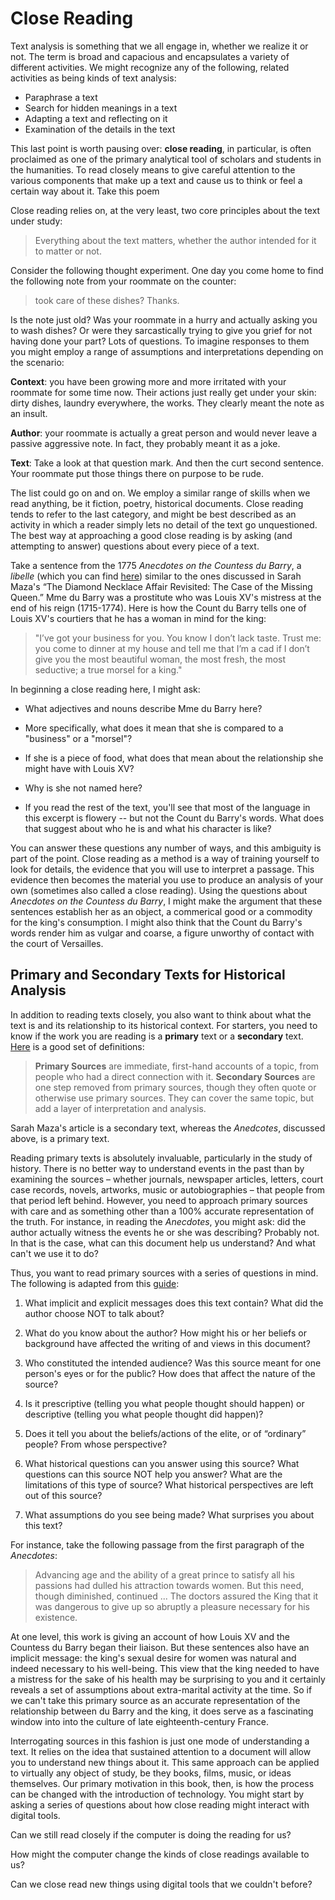 # Close Reading

Text analysis is something that we all engage in, whether we realize it or not. The term is broad and capacious and encapsulates a variety of different activities. We might recognize any of the following, related activities as being kinds of text analysis:

* Paraphrase a text
* Search for hidden meanings in a text
* Adapting a text and reflecting on it
* Examination of the details in the text

This last point is worth pausing over: **close reading**, in particular, is often proclaimed as one of the primary analytical tool of scholars and students in the humanities. To read closely means to give careful attention to the various components that make up a text and cause us to think or feel a certain way about it. Take this poem

Close reading relies on, at the very least, two core principles about the text under study:

> Everything about the text matters, whether the author intended for it to matter or not.

Consider the following thought experiment. One day you come home to find the following note from your roommate on the counter:

> took care of these dishes? Thanks.

Is the note just old? Was your roommate in a hurry and actually asking you to wash dishes? Or were they sarcastically trying to give you grief for not having done your part? Lots of questions. To imagine responses to them you might employ a range of assumptions and interpretations depending on the scenario:

**Context**: you have been growing more and more irritated with your roommate for some time now. Their actions just really get under your skin: dirty dishes, laundry everywhere, the works. They clearly meant the note as an insult.

**Author**: your roommate is actually a great person and would never leave a passive aggressive note. In fact, they probably meant it as a joke.

**Text**: Take a look at that question mark. And then the curt second sentence. Your roommate put those things there on purpose to be rude.

The list could go on and on. We employ a similar range of skills when we read anything, be it fiction, poetry, historical documents. Close reading tends to refer to the last category, and might be best described as an activity in which a reader simply lets no detail of the text go unquestioned. The best way at approaching a good close reading is by asking \(and attempting to answer\) questions about every piece of a text.

Take a sentence from the 1775 _Anecdotes on the Countess du Barry_, a _libelle_ \(which you can find [here](http://chnm.gmu.edu/revolution/d/261/)\) similar to the ones discussed in Sarah Maza's “The Diamond Necklace Affair Revisited: The Case of the Missing Queen.” Mme du Barry was a prostitute who was Louis XV's mistress at the end of his reign \(1715-1774\). Here is how the Count du Barry tells one of Louis XV's courtiers that he has a woman in mind for the king:

> "I’ve got your business for you. You know I don’t lack taste. Trust me: you come to dinner at my house and tell me that I’m a cad if I don’t give you the most beautiful woman, the most fresh, the most seductive; a true morsel for a king."

In beginning a close reading here, I might ask:

* What adjectives and nouns describe Mme du Barry here?

* More specifically, what does it mean that she is compared to a "business" or a "morsel"?

* If she is a piece of food, what does that mean about the relationship she might have with Louis XV?

* Why is she not named here?

* If you read the rest of the text, you'll see that most of the language in this excerpt is flowery -- but not the Count du Barry's words. What does that suggest about who he is and what his character is like?


You can answer these questions any number of ways, and this ambiguity is part of the point. Close reading as a method is a way of training yourself to look for details, the evidence that you will use to interpret a passage. This evidence then becomes the material you use to produce an analysis of your own \(sometimes also called a close reading\). Using the questions about _Anecdotes on the Countess du Barry_, I might make the argument that these sentences establish her as an object, a commerical good or a commodity for the king's consumption. I might also think that the Count du Barry's words render him as vulgar and coarse, a figure unworthy of contact with the court of Versailles.

## Primary and Secondary Texts for Historical Analysis

In addition to reading texts closely, you also want to think about what the text is and its relationship to its historical context. For starters, you need to know if the work you are reading is a **primary** text or a **secondary** text. [Here](http://umb.libguides.com/c.php?g=351019&p=2367357) is a good set of definitions:

> **Primary Sources** are immediate, first-hand accounts of a topic, from people who had a direct connection with it.
> **Secondary Sources** are one step removed from primary sources, though they often quote or otherwise use primary sources. They can cover the same topic, but add a layer of interpretation and analysis.

Sarah Maza's article is a secondary text, whereas the _Anedcotes_, discussed above, is a primary text.

Reading primary texts is absolutely invaluable, particularly in the study of history. There is no better way to understand events in the past than by examining the sources – whether journals, newspaper articles, letters, court case records, novels, artworks, music or autobiographies – that people from that period left behind. However, you need to approach primary sources with care and as something other than a 100% accurate representation of the truth. For instance, in reading the _Anecdotes_, you might ask: did the author actually witness the events he or she was describing? Probably not. In that is the case, what can this document help us understand? And what can't we use it to do?

Thus, you want to read primary sources with a series of questions in mind. The following is adapted from this [guide](http://apps.carleton.edu/curricular/history/study/):

1. What implicit and explicit messages does this text contain? What did the author choose NOT to talk about?

2. What do you know about the author? How might his or her beliefs or background have affected the writing of and views in this document?

3. Who constituted the intended audience? Was this source meant for one person's eyes or for the public? How does that affect the nature of the source?

4. Is it prescriptive \(telling you what people thought should happen\) or descriptive \(telling you what people thought did happen\)?

5. Does it tell you about the beliefs\/actions of the elite, or of “ordinary” people? From whose perspective?

6. What historical questions can you answer using this source? What questions can this source NOT help you answer? What are the limitations of this type of source? What historical perspectives are left out of this source?

7. What assumptions do you see being made? What surprises you about this text?


For instance, take the following passage from the first paragraph of the _Anecdotes_:

> Advancing age and the ability of a great prince to satisfy all his passions had dulled his attraction towards women. But this need, though diminished, continued ... The doctors assured the King that it was dangerous to give up so abruptly a pleasure necessary for his existence.

At one level, this work is giving an account of how Louis XV and the Countess du Barry began their liaison. But these sentences also have an implicit message: the king's sexual desire for women was natural and indeed necessary to his well-being. This view that the king needed to have a mistress for the sake of his health may be surprising to you and it certainly reveals a set of assumptions about extra-marital activity at the time. So if we can't take this primary source as an accurate representation of the relationship between du Barry and the king, it does serve as a fascinating window into into the culture of late eighteenth-century France.

Interrogating sources in this fashion is just one mode of understanding a text. It relies on the idea that sustained attention to a document will allow you to understand new things about it. This same approach can be applied to virtually any object of study, be they books, films, music, or ideas themselves. Our primary motivation in this book, then, is how the process can be changed with the introduction of technology. You might start by asking a series of questions about how close reading might interact with digital tools.

Can we still read closely if the computer is doing the reading for us?

How might the computer change the kinds of close readings available to us?

Can we close read new things using digital tools that we couldn't before?


